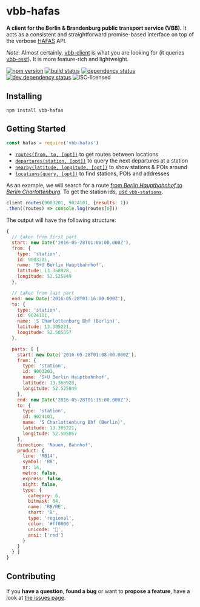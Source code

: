 # vbb-hafas

**A client for the Berlin & Brandenburg public transport service (VBB).** It acts as a consistent and straightforward promise-based interface on top of the verbose [HAFAS](http://hacon.de/hafas) API.

*Note*: Almost certainly, [vbb-client](https://github.com/derhuerst/vbb-client) is what you are looking for (it queries [vbb-rest](https://github.com/derhuerst/vbb-rest)). It is more feature-rich and lightweight.

[![npm version](https://img.shields.io/npm/v/vbb-hafas.svg)](https://www.npmjs.com/package/vbb-hafas)
[![build status](https://img.shields.io/travis/derhuerst/vbb-hafas.svg)](https://travis-ci.org/derhuerst/vbb-hafas)
[![dependency status](https://img.shields.io/david/derhuerst/vbb-hafas.svg)](https://david-dm.org/derhuerst/vbb-hafas)
[![dev dependency status](https://img.shields.io/david/dev/derhuerst/vbb-hafas.svg)](https://david-dm.org/derhuerst/vbb-hafas#info=devDependencies)
![ISC-licensed](https://img.shields.io/github/license/derhuerst/vbb-hafas.svg)


## Installing

```shell
npm install vbb-hafas
```


## Getting Started

```javascript
const hafas = require('vbb-hafas')
```

- [`routes(from, to, [opt])`](docs/routes.md) to get routes between locations
- [`departures(station, [opt])`](docs/departures.md) to query the next departures at a station
- [`nearby(latitude, longitude, [opt])`](docs/nearby.md) to show stations & POIs around
- [`locations(query, [opt])`](docs/locations.md) to find stations, POIs and addresses

As an example, we will search for a route [from *Berlin Hauptbahnhof* to *Berlin Charlottenburg*](https://www.google.de/maps/dir/Berlin+Hauptbahnhof,+Europaplatz,+Berlin/S+Berlin-Charlottenburg/@52.5212391,13.3287227,13z). To get the station ids, [use `vbb-stations`](https://github.com/derhuerst/vbb-stations#usage).

```javascript
client.routes(9003201, 9024101, {results: 1})
.then((routes) => console.log(routes[0]))
```

The output will have the following structure:

```javascript
{
  // taken from first part
  start: new Date('2016-05-28T01:08:00.000Z'),
  from: {
    type: 'station',
    id: 9003201,
    name: 'S+U Berlin Hauptbahnhof',
    latitude: 13.368928,
    longitude: 52.525849
  },

  // taken from last part
  end: new Date('2016-05-28T01:16:00.000Z'),
  to: {
    type: 'station',
    id: 9024101,
    name: 'S Charlottenburg Bhf (Berlin)',
    latitude: 13.305221,
    longitude: 52.505057
  },

  parts: [ {
    start: new Date('2016-05-28T01:08:00.000Z'),
    from: {
      type: 'station',
      id: 9003201,
      name: 'S+U Berlin Hauptbahnhof',
      latitude: 13.368928,
      longitude: 52.525849
    },
    end: new Date('2016-05-28T01:16:00.000Z'),
    to: {
      type: 'station',
      id: 9024101,
      name: 'S Charlottenburg Bhf (Berlin)',
      latitude: 13.305221,
      longitude: 52.505057
    },
    direction: 'Nauen, Bahnhof',
    product: {
      line: 'RB14',
      symbol: 'RB',
      nr: 14,
      metro: false,
      express: false,
      night: false,
      type: {
        category: 6,
        bitmask: 64,
        name: 'RB/RE',
        short: 'R',
        type: 'regional',
        color: '#ff0000',
        unicode: '🚆',
        ansi: ['red']
      }
    }
  } ]
}
```


## Contributing

If you **have a question**, **found a bug** or want to **propose a feature**, have a look at [the issues page](https://github.com/derhuerst/vbb-hafas/issues).
